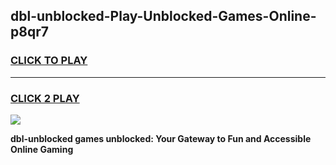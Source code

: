 
## dbl-unblocked-Play-Unblocked-Games-Online-p8qr7
<h3>
<a href="https://premium76.site?title=dbl-unblocked&ref=25A">CLICK TO PLAY</a></h3>
<hr>

<h3>
<a href="https://premium76.site?title=dbl-unblocked&ref=25A">CLICK 2 PLAY</a>
  
</h3>

<a href="https://premium76.site?title=dbl-unblocked&ref=25A"><img src="https://clearcache.store/games.png"></a>


**dbl-unblocked games unblocked: Your Gateway to Fun and Accessible Online Gaming**
